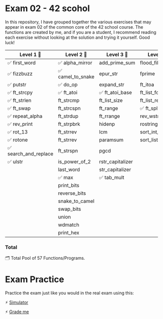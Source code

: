 # Exam 02 - 42 scohol

In this repository, I have grouped together the various exercises that may appear in exam 02 of the common core of the 42 school course. The functions are created by me, and if you are a student, I recommend reading each exercise without looking at the solution and trying it yourself. Good luck!

|		Level 1 🎫		 |		Level 2 🎫		  |		Level 3 🎫		   |		Level 4 🎫	   |
|-----------------------|------------------------|-----------------------|-----------------------|
| ✅ first_word			| ✅ alpha_mirror		|	add_prime_sum		|  flood_fill			|
| ✅ fizzbuzz			| ✅ camel_to_snake		|	 epur_str			|  fprime				|
| ✅ putstr				| ✅ do_op				|	 expand_str			|  ft_itoa				|
| ✅	ft_strcpy			| ✅ ft_atoi				| ✅ ft_atoi_base		|  ft_list_foreach	|
| ✅	ft_strlen			|	 ft_strcmp			|	 ft_list_size		|  ft_list_remove_if	|
| ✅	ft_swap				|	 ft_strcspn			|	 ft_range			| ✅ ft_split		|
| ✅ repeat_alpha		|	 ft_strdup			|	 ft_rrange			|  rev_wstr				|
| ✅ rev_print		   	|	 ft_strpbrk			|	 hidenp				|  rostring				|
| ✅ rot_13				|	 ft_strrev			|	 lcm				|  sort_int_tab			|
| ✅ rotone				|	 ft_strrev			|	 paramsum			|  sort_list			|
| ✅ search_and_replace	|	 ft_strspn			|	 pgcd				|						|
| ✅ ulstr				|	 is_power_of_2		|	 rstr_capitalizer	|						|
|						|	 last_word			|	 str_capitalizer	|						|
|						| ✅ max					|	✅ tab_mult 			|						|
|						|	 print_bits			|						|						|
|						|	 reverse_bits		|						|						|
|						|	 snake_to_camel		|						|						|
|						|	 swap_bits			|						|						|
|						|	 union				|						|						|
|						|	 wdmatch 			|						|						|
| 						|	  print_hex			|						|						|


### Total
🗂️ Total Pool of 57 Functions/Programs.

# Exam Practice

Practice the exam just like you would in the real exam using this:

⚡︎ [Simulator](https://github.com/JCluzet/42_EXAM)

⚡︎ [Grade me](https://grademe.fr)
 